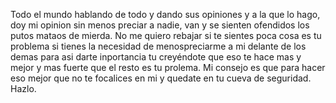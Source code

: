 Todo el mundo hablando de todo y dando sus opiniones y a la que lo hago, doy mi opinion sin menos preciar a nadie, van y se sienten ofendidos los putos mataos de mierda. No me quiero rebajar si te sientes poca cosa es tu problema si tienes la necesidad de menospreciarme a mi delante de los demas para asi darte inportancia tu creyéndote que eso te hace mas y mejor y mas fuerte que el resto es tu prolema. Mi consejo es que para  hacer eso mejor que no te focalices en mi y quedate en tu cueva de seguridad. Hazlo. 
